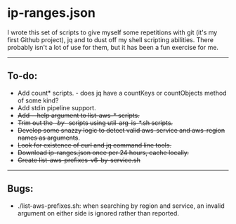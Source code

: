 # ip-ranges.json

I wrote this set of scripts to give myself some repetitions with git (it's my first Github project), jq and to dust off my shell scripting abilities. There probably isn't a lot of use for them, but it has been a fun exercise for me.

----
## To-do:
* Add count* scripts. - does jq have a countKeys or countObjects method of some kind?
* Add stdin pipeline support.
* ~~Add --help argument to list-aws-* scripts.~~
* ~~Trim out the *-by-* scripts using util-arg-is-*.sh scripts.~~
* ~~Develop some snazzy logic to detect valid aws-service and aws-region names as arguments~~.
* ~~Look for existence of curl and jq command line tools.~~
* ~~Download ip-ranges.json once per 24 hours, cache locally.~~
* ~~Create list-aws-prefixes-v6-by-service.sh~~

----
## Bugs:
* ./list-aws-prefixes.sh: when searching by region and service, an invalid argument on either side is ignored rather than reported.
